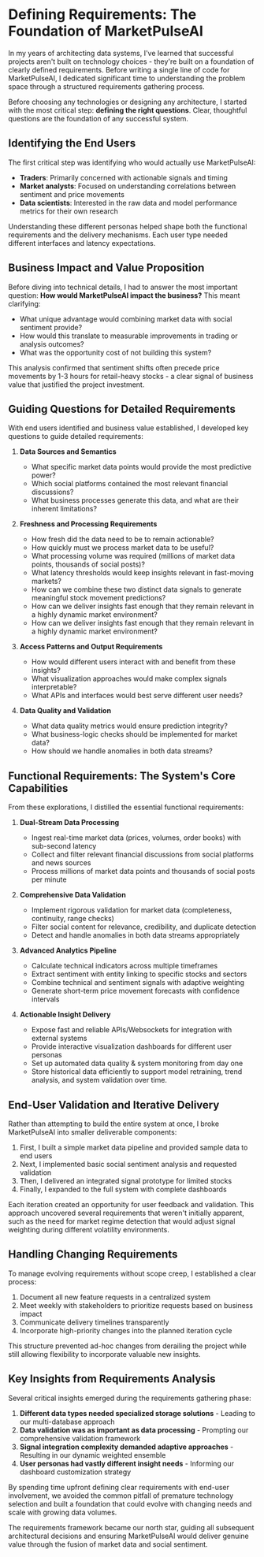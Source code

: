 # Defining Requirements: The Foundation of MarketPulseAI
In my years of architecting data systems, I've learned that successful projects aren't built on technology choices - they're built on a foundation of clearly defined requirements. Before writing a single line of code for MarketPulseAI, I dedicated significant time to understanding the problem space through a structured requirements gathering process.

Before choosing any technologies or designing any architecture, I started with the most critical step: **defining the right questions**. Clear, thoughtful questions are the foundation of any successful system.

## Identifying the End Users

The first critical step was identifying who would actually use MarketPulseAI:

- **Traders**: Primarily concerned with actionable signals and timing
- **Market analysts**: Focused on understanding correlations between sentiment and price movements
- **Data scientists**: Interested in the raw data and model performance metrics for their own research

Understanding these different personas helped shape both the functional requirements and the delivery mechanisms. Each user type needed different interfaces and latency expectations.

## Business Impact and Value Proposition

Before diving into technical details, I had to answer the most important question: **How would MarketPulseAI impact the business?** This meant clarifying:

- What unique advantage would combining market data with social sentiment provide?
- How would this translate to measurable improvements in trading or analysis outcomes?
- What was the opportunity cost of not building this system?

This analysis confirmed that sentiment shifts often precede price movements by 1-3 hours for retail-heavy stocks - a clear signal of business value that justified the project investment.

## Guiding Questions for Detailed Requirements

With end users identified and business value established, I developed key questions to guide detailed requirements:

1. **Data Sources and Semantics**
   - What specific market data points would provide the most predictive power?
   - Which social platforms contained the most relevant financial discussions?
   - What business processes generate this data, and what are their inherent limitations?

2. **Freshness and Processing Requirements**
   - How fresh did the data need to be to remain actionable?
   - How quickly must we process market data to be useful?
   - What processing volume was required (millions of market data points, thousands of social posts)?
   - What latency thresholds would keep insights relevant in fast-moving markets?
   - How can we combine these two distinct data signals to generate meaningful stock movement predictions?
   - How can we deliver insights fast enough that they remain relevant in a highly dynamic market environment?
   - How can we deliver insights fast enough that they remain relevant in a highly dynamic market environment?

3. **Access Patterns and Output Requirements**
   - How would different users interact with and benefit from these insights?
   - What visualization approaches would make complex signals interpretable?
   - What APIs and interfaces would best serve different user needs?

4. **Data Quality and Validation**
   - What data quality metrics would ensure prediction integrity?
   - What business-logic checks should be implemented for market data?
   - How should we handle anomalies in both data streams?

## Functional Requirements: The System's Core Capabilities

From these explorations, I distilled the essential functional requirements:

1. **Dual-Stream Data Processing**
   - Ingest real-time market data (prices, volumes, order books) with sub-second latency
   - Collect and filter relevant financial discussions from social platforms and news sources
   - Process millions of market data points and thousands of social posts per minute

2. **Comprehensive Data Validation**
   - Implement rigorous validation for market data (completeness, continuity, range checks)
   - Filter social content for relevance, credibility, and duplicate detection
   - Detect and handle anomalies in both data streams appropriately

3. **Advanced Analytics Pipeline**
   - Calculate technical indicators across multiple timeframes
   - Extract sentiment with entity linking to specific stocks and sectors
   - Combine technical and sentiment signals with adaptive weighting
   - Generate short-term price movement forecasts with confidence intervals

4. **Actionable Insight Delivery**
   - Expose fast and reliable APIs/Websockets for integration with external systems
   - Provide interactive visualization dashboards for different user personas
   - Set up automated data quality & system monitoring from day one
   - Store historical data efficiently to support model retraining, trend analysis, and system validation over time.

## End-User Validation and Iterative Delivery

Rather than attempting to build the entire system at once, I broke MarketPulseAI into smaller deliverable components:

1. First, I built a simple market data pipeline and provided sample data to end users
2. Next, I implemented basic social sentiment analysis and requested validation
3. Then, I delivered an integrated signal prototype for limited stocks
4. Finally, I expanded to the full system with complete dashboards

Each iteration created an opportunity for user feedback and validation. This approach uncovered several requirements that weren't initially apparent, such as the need for market regime detection that would adjust signal weighting during different volatility environments.

## Handling Changing Requirements

To manage evolving requirements without scope creep, I established a clear process:

1. Document all new feature requests in a centralized system
2. Meet weekly with stakeholders to prioritize requests based on business impact
3. Communicate delivery timelines transparently
4. Incorporate high-priority changes into the planned iteration cycle

This structure prevented ad-hoc changes from derailing the project while still allowing flexibility to incorporate valuable new insights.

## Key Insights from Requirements Analysis

Several critical insights emerged during the requirements gathering phase:

1. **Different data types needed specialized storage solutions** - Leading to our multi-database approach
2. **Data validation was as important as data processing** - Prompting our comprehensive validation framework
3. **Signal integration complexity demanded adaptive approaches** - Resulting in our dynamic weighted ensemble
4. **User personas had vastly different insight needs** - Informing our dashboard customization strategy

By spending time upfront defining clear requirements with end-user involvement, we avoided the common pitfall of premature technology selection and built a foundation that could evolve with changing needs and scale with growing data volumes.

The requirements framework became our north star, guiding all subsequent architectural decisions and ensuring MarketPulseAI would deliver genuine value through the fusion of market data and social sentiment.
